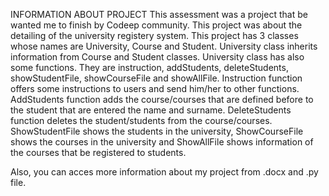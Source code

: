 INFORMATION ABOUT PROJECT
This assessment was a project that be wanted me to finish by Codeep community. 
This project was about the detailing of the university registery system. 
This project has 3 classes whose names are University, Course and Student. 
University class inherits information from Course and Student classes. 
University class has also some functions. 
They are instruction, addStudents, deleteStudents, showStudentFile, showCourseFile and showAllFile. 
Instruction function offers some instructions to users and send him/her to other functions. 
AddStudents function adds the course/courses that are defined before to the student that are entered the name and surname. 
DeleteStudents function deletes the student/students from the course/courses. 
ShowStudentFile shows the students in the university, ShowCourseFile shows the courses in the university and ShowAllFile shows information of the courses that be registered to students.

Also, you can acces more information about my project from .docx and .py file. 
